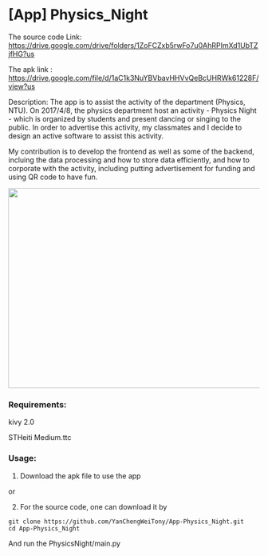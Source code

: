 # [App] Physics_Night
The source code Link: https://drive.google.com/drive/folders/1ZoFCZxb5rwFo7u0AhRPImXd1UbTZjfHG?us


The apk link : https://drive.google.com/file/d/1aC1k3NuYBVbavHHVvQeBcUHRWk61228F/view?us


Description:
The app is to assist the activity of the department (Physics, NTU). On 2017/4/8, the physics department host an activity - Physics Night - which is organized by students and present dancing or singing to the public. In order to advertise this activity, my classmates and I decide to design an active software to assist this activity.

My contribution is to develop the frontend as well as some of the backend, incluing the data processing and how to store data efficiently, and how to corporate with the activity, including putting advertisement for funding and using QR code to have fun.


<!-- ![image](https://github.com/YanChengWeiTony/Physics-Night/blob/main/imag.png) -->
<img src="https://github.com/YanChengWeiTony/Physics-Night/blob/main/imag.png" width="600" height="400">

### Requirements:

kivy 2.0

STHeiti Medium.ttc

### Usage:
1. Download the apk file to use the app

or

2. For the source code, one can download it by
```
git clone https://github.com/YanChengWeiTony/App-Physics_Night.git
cd App-Physics_Night
 ```
 
 And run the PhysicsNight/main.py
 
